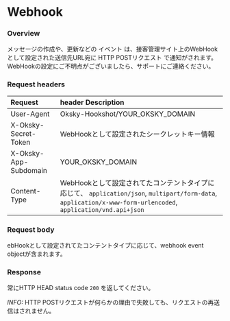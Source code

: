 # Webhook

### Overview

メッセージの作成や、更新などの イベント は、接客管理サイト上のWebHookとして設定された送信先URL宛に HTTP POSTリクエスト で通知がされます。WebHookの設定にご不明点がございましたら、サポートにご連絡ください。

### Request headers

|Request|header	Description|
|:----|:----|
|User-Agent|Oksky-Hookshot/YOUR_OKSKY_DOMAIN|
|X-Oksky-Secret-Token|WebHookとして設定されたシークレットキー情報|
|X-Oksky-App-Subdomain|YOUR_OKSKY_DOMAIN|
|Content-Type|WebHookとして設定されてたコンテントタイプに応じて、 `application/json`, `multipart/form-data`, `application/x-www-form-urlencoded`, `application/vnd.api+json`|

### Request body

ebHookとして設定されてたコンテントタイプに応じて、webhook event objectが含まれます。

### Response

常にHTTP HEAD status code `200` を返してください。

*INFO:* HTTP POSTリクエストが何らかの理由で失敗しても、リクエストの再送信はされません。

